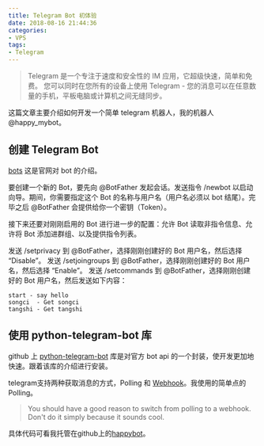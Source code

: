 ```yaml
---
title: Telegram Bot 初体验
date: 2018-08-16 21:44:36
categories: 
- VPS
tags:
- Telegram
---
```

> Telegram 是一个专注于速度和安全性的 IM 应用，它超级快速，简单和免费。 
> 您可以同时在您所有的设备上使用 Telegram - 您的消息可以在任意数量的手机，平板电脑或计算机之间无缝同步。

这篇文章主要介绍如何开发一个简单 telegram 机器人，我的机器人@happy_mybot。

<!--more-->

## 创建 Telegram Bot

[bots](https://core.telegram.org/bots) 这是官网对 bot 的介绍。

要创建一个新的 Bot，要先向 @BotFather 发起会话。发送指令 /newbot 以启动向导。期间，你需要指定这个 Bot 的名称与用户名（用户名必须以 bot 结尾）。完毕之后 @BotFather 会提供给你一个密钥（Token）。

接下来还要对刚刚启用的 Bot 进行进一步的配置：允许 Bot 读取非指令信息、允许将 Bot 添加进群组、以及提供指令列表。

发送 /setprivacy 到 @BotFather，选择刚刚创建好的 Bot 用户名，然后选择 “Disable”。
发送 /setjoingroups 到 @BotFather，选择刚刚创建好的 Bot 用户名，然后选择 “Enable”。
发送 /setcommands 到 @BotFather，选择刚刚创建好的 Bot 用户名，然后发送如下内容：
```
start - say hello
songci	- Get songci
tangshi - Get tangshi
```

## 使用 python-telegram-bot 库

github 上 [python-telegram-bot](https://github.com/python-telegram-bot/python-telegram-bot) 库是对官方 bot api 的一个封装，使开发更加地快速。跟着该库的介绍进行安装。

telegram支持两种获取消息的方式，Polling 和 [Webhook](https://github.com/python-telegram-bot/python-telegram-bot/wiki/Webhooks)。我使用的简单点的 Polling。
>You should have a good reason to switch from polling to a webhook. Don't do it simply because it sounds cool.

具体代码可看我托管在github上的[happybot](https://github.com/zhanglei12345/happybot)。

